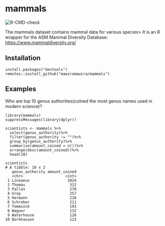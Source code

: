 
<!-- README.md is generated from README.Rmd. Please edit that file -->

mammals
=======

<!-- badges: start -->
![R-CMD-check](https://github.com/mawiramawira/mammals/workflows/R-CMD-check/badge.svg)
<!-- badges: end -->

The mammals dataset contains mammal data for various species> It is an R wrapper for the ASM Mammal Diversity Database:
https://www.mammaldiversity.org/

Installation
------------

    install.packages("devtools")
    remotes::install_github("mawiramawira/mammals")

Examples
--------

Who are top 10 genus authorities(coined the most genus names used in
modern science)?

    library(mammals)
    suppressMessages(library(dplyr))

    scientists <- mammals %>%
      select(genus_authority)%>%
      filter(genus_authority != "")%>%
      group_by(genus_authority)%>%
      summarise(amount_coined = n())%>%
      arrange(desc(amount_coined))%>%
      head(10)

    scientists
    # A tibble: 10 x 2
       genus_authority amount_coined
       <chr>                   <int>
     1 Linnaeus                 1024
     2 Thomas                    312
     3 Pallas                    270
     4 Gray                      257
     5 Hermann                   216
     6 Schreber                  211
     7 Temminck                  193
     8 Wagner                    132
     9 Waterhouse                126
    10 Borkhausen                123
